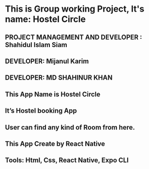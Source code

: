 # This is Group working Project, It's name: Hostel Circle
## PROJECT MANAGEMENT AND DEVELOPER : Shahidul Islam Siam
## DEVELOPER: Mijanul Karim
## DEVELOPER: MD SHAHINUR KHAN

## This App Name is Hostel Circle
## It’s Hostel booking App
## User can find any kind of Room from here.
## This App Create by React Native

## Tools: Html, Css, React Native, Expo CLI





